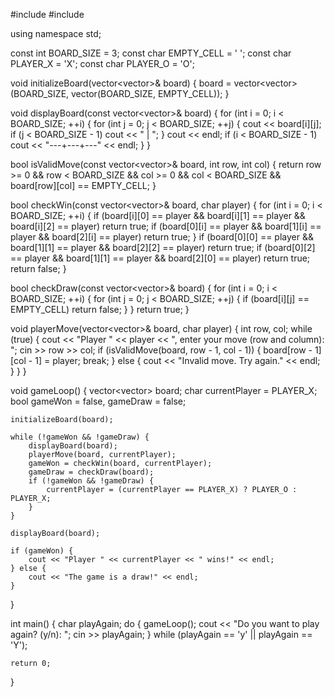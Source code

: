 #include <iostream>
#include <vector>

using namespace std;

const int BOARD_SIZE = 3;
const char EMPTY_CELL = ' ';
const char PLAYER_X = 'X';
const char PLAYER_O = 'O';

void initializeBoard(vector<vector<char>>& board) {
    board = vector<vector<char>>(BOARD_SIZE, vector<char>(BOARD_SIZE, EMPTY_CELL));
}

void displayBoard(const vector<vector<char>>& board) {
    for (int i = 0; i < BOARD_SIZE; ++i) {
        for (int j = 0; j < BOARD_SIZE; ++j) {
            cout << board[i][j];
            if (j < BOARD_SIZE - 1) cout << " | ";
        }
        cout << endl;
        if (i < BOARD_SIZE - 1) cout << "---+---+---" << endl;
    }
}

bool isValidMove(const vector<vector<char>>& board, int row, int col) {
    return row >= 0 && row < BOARD_SIZE && col >= 0 && col < BOARD_SIZE && board[row][col] == EMPTY_CELL;
}

bool checkWin(const vector<vector<char>>& board, char player) {
    for (int i = 0; i < BOARD_SIZE; ++i) {
        if (board[i][0] == player && board[i][1] == player && board[i][2] == player) return true;
        if (board[0][i] == player && board[1][i] == player && board[2][i] == player) return true;
    }
    if (board[0][0] == player && board[1][1] == player && board[2][2] == player) return true;
    if (board[0][2] == player && board[1][1] == player && board[2][0] == player) return true;
    return false;
}

bool checkDraw(const vector<vector<char>>& board) {
    for (int i = 0; i < BOARD_SIZE; ++i) {
        for (int j = 0; j < BOARD_SIZE; ++j) {
            if (board[i][j] == EMPTY_CELL) return false;
        }
    }
    return true;
}

void playerMove(vector<vector<char>>& board, char player) {
    int row, col;
    while (true) {
        cout << "Player " << player << ", enter your move (row and column): ";
        cin >> row >> col;
        if (isValidMove(board, row - 1, col - 1)) {
            board[row - 1][col - 1] = player;
            break;
        } else {
            cout << "Invalid move. Try again." << endl;
        }
    }
}

void gameLoop() {
    vector<vector<char>> board;
    char currentPlayer = PLAYER_X;
    bool gameWon = false, gameDraw = false;
    
    initializeBoard(board);
    
    while (!gameWon && !gameDraw) {
        displayBoard(board);
        playerMove(board, currentPlayer);
        gameWon = checkWin(board, currentPlayer);
        gameDraw = checkDraw(board);
        if (!gameWon && !gameDraw) {
            currentPlayer = (currentPlayer == PLAYER_X) ? PLAYER_O : PLAYER_X;
        }
    }
    
    displayBoard(board);
    
    if (gameWon) {
        cout << "Player " << currentPlayer << " wins!" << endl;
    } else {
        cout << "The game is a draw!" << endl;
    }
}

int main() {
    char playAgain;
    do {
        gameLoop();
        cout << "Do you want to play again? (y/n): ";
        cin >> playAgain;
    } while (playAgain == 'y' || playAgain == 'Y');
    
    return 0;
}
